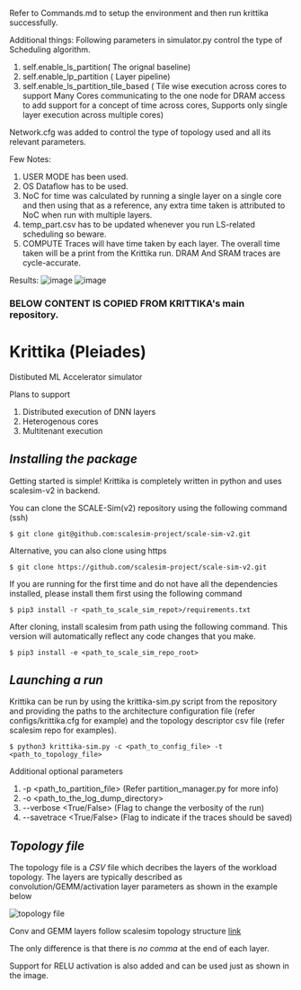 Refer to Commands.md to setup the environment and then run krittika successfully.

Additional things:
Following parameters in simulator.py control the type of Scheduling algorithm.
1) self.enable_ls_partition( The orignal baseline)
2) self.enable_lp_partition ( Layer pipeline)
3) self.enable_ls_partition_tile_based ( Tile wise execution across cores to support Many Cores communicating to the one node for DRAM access to add support for a concept of time across cores, Supports only single layer execution across multiple cores)

Network.cfg was added to control the type of topology used and all its relevant parameters.

Few Notes:
1) USER MODE has been used.
2) OS Dataflow has to be used.
3) NoC for  time was calculated by running a single layer on a single core and then using that as a reference, any extra time taken is attributed to NoC when run with multiple layers.
4) temp_part.csv has to be updated whenever you run LS-related scheduling so beware.
5) COMPUTE Traces will have time taken by each layer. The overall time taken will be a print from the Krittika run. DRAM And SRAM traces are cycle-accurate.

Results:
![image](https://github.com/5ree/krittika_hml_proj/assets/123487773/b9d2ec54-3187-4cc0-833d-6a84a99419d0)
![image](https://github.com/5ree/krittika_hml_proj/assets/123487773/1cbe7ef4-c59b-4c75-829d-0e30a26d0a24)




### BELOW CONTENT IS COPIED FROM KRITTIKA's main repository.
# Krittika (Pleiades)
Distibuted ML Accelerator simulator

Plans to support
1. Distributed execution of DNN layers
2. Heterogenous cores
3. Multitenant execution

## *Installing the package*
Getting started is simple! Krittika is completely written in python and uses scalesim-v2 in backend.

You can clone the SCALE-Sim(v2) repository using the following command (ssh)

```$ git clone git@github.com:scalesim-project/scale-sim-v2.git```

Alternative, you can also clone using https 

```$ git clone https://github.com/scalesim-project/scale-sim-v2.git```

If you are running for the first time and do not have all the dependencies installed, please install them first using the following command

```$ pip3 install -r <path_to_scale_sim_repot>/requirements.txt```

After cloning, install scalesim from path using the following command. This version will automatically reflect any code changes that you make.

```$ pip3 install -e <path_to_scale_sim_repo_root>```

## *Launching a run*
Krittika can be run by using the krittika-sim.py script from the repository and providing the paths to the architecture configuration file (refer configs/krittika.cfg for example) and the topology descriptor csv file (refer scalesim repo for examples).

```$ python3 krittika-sim.py -c <path_to_config_file> -t <path_to_topology_file>```

Additional optional parameters
1. -p <path_to_partition_file> (Refer partition_manager.py for more info)
2. -o <path_to_the_log_dump_directory> 
3. --verbose <True/False> (Flag to change the verbosity of the run)
4. --savetrace <True/False> (Flag to indicate if the traces should be saved)

## *Topology file*
The topology file is a *CSV* file which decribes the layers of the workload topology. The layers are typically described as convolution/GEMM/activation layer parameters as shown in the example below

![topology file](https://github.com/scalesim-project/krittika/blob/main/documentation/resources/topology%20file.png "topology file")

Conv and GEMM layers follow scalesim topology structure [link](https://scale-sim-project.readthedocs.io/en/latest/topology.html)

The only difference is that there is *no comma* at the end of each layer.

Support for RELU activation is also added and can be used just as shown in the image.
